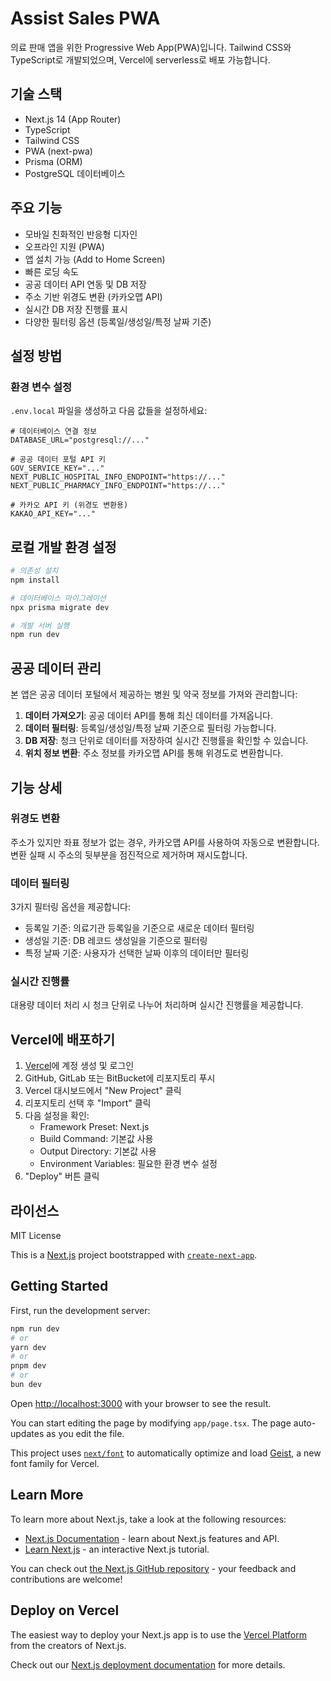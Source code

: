 # Assist Sales PWA

의료 판매 앱을 위한 Progressive Web App(PWA)입니다. Tailwind CSS와 TypeScript로 개발되었으며, Vercel에 serverless로 배포 가능합니다.

## 기술 스택

- Next.js 14 (App Router)
- TypeScript
- Tailwind CSS
- PWA (next-pwa)
- Prisma (ORM)
- PostgreSQL 데이터베이스

## 주요 기능

- 모바일 친화적인 반응형 디자인
- 오프라인 지원 (PWA)
- 앱 설치 가능 (Add to Home Screen)
- 빠른 로딩 속도
- 공공 데이터 API 연동 및 DB 저장
- 주소 기반 위경도 변환 (카카오맵 API)
- 실시간 DB 저장 진행률 표시
- 다양한 필터링 옵션 (등록일/생성일/특정 날짜 기준)

## 설정 방법

### 환경 변수 설정

`.env.local` 파일을 생성하고 다음 값들을 설정하세요:

```
# 데이터베이스 연결 정보
DATABASE_URL="postgresql://..."

# 공공 데이터 포털 API 키
GOV_SERVICE_KEY="..."
NEXT_PUBLIC_HOSPITAL_INFO_ENDPOINT="https://..."
NEXT_PUBLIC_PHARMACY_INFO_ENDPOINT="https://..."

# 카카오 API 키 (위경도 변환용)
KAKAO_API_KEY="..."
```

## 로컬 개발 환경 설정

```bash
# 의존성 설치
npm install

# 데이터베이스 마이그레이션
npx prisma migrate dev

# 개발 서버 실행
npm run dev
```

## 공공 데이터 관리

본 앱은 공공 데이터 포털에서 제공하는 병원 및 약국 정보를 가져와 관리합니다:

1. **데이터 가져오기**: 공공 데이터 API를 통해 최신 데이터를 가져옵니다.
2. **데이터 필터링**: 등록일/생성일/특정 날짜 기준으로 필터링 가능합니다.
3. **DB 저장**: 청크 단위로 데이터를 저장하여 실시간 진행률을 확인할 수 있습니다.
4. **위치 정보 변환**: 주소 정보를 카카오맵 API를 통해 위경도로 변환합니다.

## 기능 상세

### 위경도 변환

주소가 있지만 좌표 정보가 없는 경우, 카카오맵 API를 사용하여 자동으로 변환합니다. 변환 실패 시 주소의 뒷부분을 점진적으로 제거하며 재시도합니다.

### 데이터 필터링

3가지 필터링 옵션을 제공합니다:
- 등록일 기준: 의료기관 등록일을 기준으로 새로운 데이터 필터링
- 생성일 기준: DB 레코드 생성일을 기준으로 필터링
- 특정 날짜 기준: 사용자가 선택한 날짜 이후의 데이터만 필터링

### 실시간 진행률

대용량 데이터 처리 시 청크 단위로 나누어 처리하며 실시간 진행률을 제공합니다.

## Vercel에 배포하기

1. [Vercel](https://vercel.com)에 계정 생성 및 로그인
2. GitHub, GitLab 또는 BitBucket에 리포지토리 푸시
3. Vercel 대시보드에서 "New Project" 클릭
4. 리포지토리 선택 후 "Import" 클릭
5. 다음 설정을 확인:
   - Framework Preset: Next.js
   - Build Command: 기본값 사용
   - Output Directory: 기본값 사용
   - Environment Variables: 필요한 환경 변수 설정
6. "Deploy" 버튼 클릭

## 라이선스

MIT License

This is a [Next.js](https://nextjs.org) project bootstrapped with [`create-next-app`](https://nextjs.org/docs/app/api-reference/cli/create-next-app).

## Getting Started

First, run the development server:

```bash
npm run dev
# or
yarn dev
# or
pnpm dev
# or
bun dev
```

Open [http://localhost:3000](http://localhost:3000) with your browser to see the result.

You can start editing the page by modifying `app/page.tsx`. The page auto-updates as you edit the file.

This project uses [`next/font`](https://nextjs.org/docs/app/building-your-application/optimizing/fonts) to automatically optimize and load [Geist](https://vercel.com/font), a new font family for Vercel.

## Learn More

To learn more about Next.js, take a look at the following resources:

- [Next.js Documentation](https://nextjs.org/docs) - learn about Next.js features and API.
- [Learn Next.js](https://nextjs.org/learn) - an interactive Next.js tutorial.

You can check out [the Next.js GitHub repository](https://github.com/vercel/next.js) - your feedback and contributions are welcome!

## Deploy on Vercel

The easiest way to deploy your Next.js app is to use the [Vercel Platform](https://vercel.com/new?utm_medium=default-template&filter=next.js&utm_source=create-next-app&utm_campaign=create-next-app-readme) from the creators of Next.js.

Check out our [Next.js deployment documentation](https://nextjs.org/docs/app/building-your-application/deploying) for more details.
